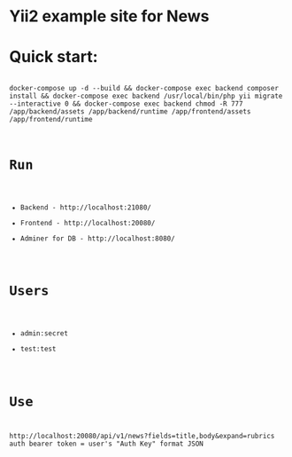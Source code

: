 # Yii2 example site for News

# Quick start:

<code>
docker-compose up -d --build && docker-compose exec backend composer install && docker-compose exec backend /usr/local/bin/php yii migrate --interactive 0 && docker-compose exec backend chmod -R 777 /app/backend/assets /app/backend/runtime /app/frontend/assets /app/frontend/runtime
</doce>

# Run

* Backend - http://localhost:21080/
* Frontend - http://localhost:20080/
* Adminer for DB - http://localhost:8080/

# Users

* admin:secret
* test:test

# Use

http://localhost:20080/api/v1/news?fields=title,body&expand=rubrics
auth bearer token = user's "Auth Key"
format JSON
